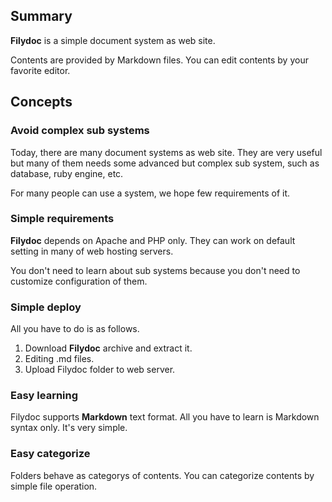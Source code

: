 ## Summary
**Filydoc** is a simple document system as web site.

Contents are provided by Markdown files.
You can edit contents by your favorite editor.

## Concepts
### Avoid complex sub systems
Today, there are many document systems as web site.
They are very useful but many of them needs some advanced but complex sub system, such as database, ruby engine, etc.

For many people can use a system, we hope few requirements of it.

### Simple requirements
**Filydoc** depends on Apache and PHP only.
They can work on default setting in many of web hosting servers.

You don't need to learn about sub systems because you don't need to customize configuration of them.

### Simple deploy
All you have to do is as follows.

1. Download **Filydoc** archive and extract it.
2. Editing .md files.
3. Upload Filydoc folder to web server.

### Easy learning
Filydoc supports **Markdown** text format.
All you have to learn is Markdown syntax only.
It's very simple.

### Easy categorize
Folders behave as categorys of contents.
You can categorize contents by simple file operation.

